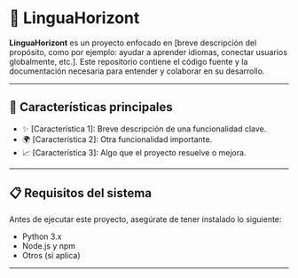 # 🌟 LinguaHorizont

**LinguaHorizont** es un proyecto enfocado en [breve descripción del propósito, como por ejemplo: ayudar a aprender idiomas, conectar usuarios globalmente, etc.]. Este repositorio contiene el código fuente y la documentación necesaria para entender y colaborar en su desarrollo.

---

## 🚀 Características principales

- ✨ [Característica 1]: Breve descripción de una funcionalidad clave.
- 🌍 [Característica 2]: Otra funcionalidad importante.
- 📈 [Característica 3]: Algo que el proyecto resuelve o mejora.

---

## 📋 Requisitos del sistema

Antes de ejecutar este proyecto, asegúrate de tener instalado lo siguiente:

- Python 3.x
- Node.js y npm
- Otros (si aplica)

---
